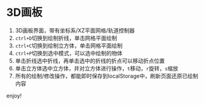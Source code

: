 # 3D画板

1. 3D画板界面，带有坐标系/XZ平面网格/轨道控制器
2. `ctrl+D`切换到绘制折线，单击网格平面绘制
3. `ctrl+C`切换到绘制立方体，单击网格平面绘制
4. `ctrl+P`切换到选中模式，可以选中绘制的物体
5. 单击折线选中折线，再单击选中的折线的折点可以移动折点位置
6. 单击立方体选中立方体，并对立方体进行操作，`t`移动，`r`旋转，`s`缩放
7. 所有的绘制/修改操作，都能即时保存到localStorage中，刷新页面还原已绘制内容

enjoy!
